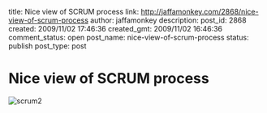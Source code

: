title: Nice view of SCRUM process
link: http://jaffamonkey.com/2868/nice-view-of-scrum-process
author: jaffamonkey
description: 
post_id: 2868
created: 2009/11/02 17:46:36
created_gmt: 2009/11/02 16:46:36
comment_status: open
post_name: nice-view-of-scrum-process
status: publish
post_type: post

# Nice view of SCRUM process

![scrum2](http://blog.jaffamonkey.com/files/2009/11/scrum2-300x200.PNG)